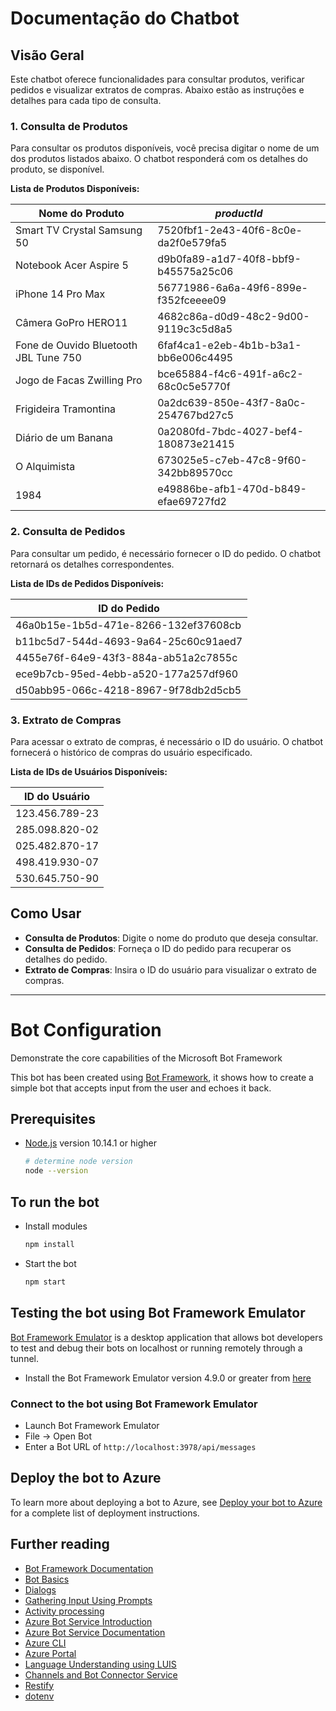 # Documentação do Chatbot

## Visão Geral
Este chatbot oferece funcionalidades para consultar produtos, verificar pedidos e visualizar extratos de compras. Abaixo estão as instruções e detalhes para cada tipo de consulta.

### 1. Consulta de Produtos
Para consultar os produtos disponíveis, você precisa digitar o nome de um dos produtos listados abaixo. O chatbot responderá com os detalhes do produto, se disponível.

**Lista de Produtos Disponíveis:**

| Nome do Produto | _productId_ |
|----------------- |----------------- |
| Smart TV Crystal Samsung 50 | 7520fbf1-2e43-40f6-8c0e-da2f0e579fa5 |
| Notebook Acer Aspire 5 | d9b0fa89-a1d7-40f8-bbf9-b45575a25c06 |
| iPhone 14 Pro Max | 56771986-6a6a-49f6-899e-f352fceeee09 |
| Câmera GoPro HERO11 | 4682c86a-d0d9-48c2-9d00-9119c3c5d8a5 |
| Fone de Ouvido Bluetooth JBL Tune 750 | 6faf4ca1-e2eb-4b1b-b3a1-bb6e006c4495 |
| Jogo de Facas Zwilling Pro | bce65884-f4c6-491f-a6c2-68c0c5e5770f |
| Frigideira Tramontina | 0a2dc639-850e-43f7-8a0c-254767bd27c5 |
| Diário de um Banana | 0a2080fd-7bdc-4027-bef4-180873e21415 |
| O Alquimista| 673025e5-c7eb-47c8-9f60-342bb89570cc |
| 1984 | e49886be-afb1-470d-b849-efae69727fd2 |

### 2. Consulta de Pedidos
Para consultar um pedido, é necessário fornecer o ID do pedido. O chatbot retornará os detalhes correspondentes.

**Lista de IDs de Pedidos Disponíveis:**

| ID do Pedido |
|--------------|
| 46a0b15e-1b5d-471e-8266-132ef37608cb |
| b11bc5d7-544d-4693-9a64-25c60c91aed7 |
| 4455e76f-64e9-43f3-884a-ab51a2c7855c |
| ece9b7cb-95ed-4ebb-a520-177a257df960 |
| d50abb95-066c-4218-8967-9f78db2d5cb5 |

### 3. Extrato de Compras
Para acessar o extrato de compras, é necessário o ID do usuário. O chatbot fornecerá o histórico de compras do usuário especificado.

**Lista de IDs de Usuários Disponíveis:**

| ID do Usuário |
|---------------|
| 123.456.789-23 |
| 285.098.820-02 |
| 025.482.870-17 |
| 498.419.930-07 |
| 530.645.750-90 |

## Como Usar
- **Consulta de Produtos**: Digite o nome do produto que deseja consultar.
- **Consulta de Pedidos**: Forneça o ID do pedido para recuperar os detalhes do pedido.
- **Extrato de Compras**: Insira o ID do usuário para visualizar o extrato de compras.


------

# Bot Configuration
Demonstrate the core capabilities of the Microsoft Bot Framework

This bot has been created using [Bot Framework](https://dev.botframework.com), it shows how to create a simple bot that accepts input from the user and echoes it back.

## Prerequisites

- [Node.js](https://nodejs.org) version 10.14.1 or higher

    ```bash
    # determine node version
    node --version
    ```

## To run the bot

- Install modules

    ```bash
    npm install
    ```

- Start the bot

    ```bash
    npm start
    ```

## Testing the bot using Bot Framework Emulator

[Bot Framework Emulator](https://github.com/microsoft/botframework-emulator) is a desktop application that allows bot developers to test and debug their bots on localhost or running remotely through a tunnel.

- Install the Bot Framework Emulator version 4.9.0 or greater from [here](https://github.com/Microsoft/BotFramework-Emulator/releases)

### Connect to the bot using Bot Framework Emulator

- Launch Bot Framework Emulator
- File -> Open Bot
- Enter a Bot URL of `http://localhost:3978/api/messages`

## Deploy the bot to Azure

To learn more about deploying a bot to Azure, see [Deploy your bot to Azure](https://aka.ms/azuredeployment) for a complete list of deployment instructions.


## Further reading

- [Bot Framework Documentation](https://docs.botframework.com)
- [Bot Basics](https://docs.microsoft.com/azure/bot-service/bot-builder-basics?view=azure-bot-service-4.0)
- [Dialogs](https://docs.microsoft.com/en-us/azure/bot-service/bot-builder-concept-dialog?view=azure-bot-service-4.0)
- [Gathering Input Using Prompts](https://docs.microsoft.com/en-us/azure/bot-service/bot-builder-prompts?view=azure-bot-service-4.0)
- [Activity processing](https://docs.microsoft.com/en-us/azure/bot-service/bot-builder-concept-activity-processing?view=azure-bot-service-4.0)
- [Azure Bot Service Introduction](https://docs.microsoft.com/azure/bot-service/bot-service-overview-introduction?view=azure-bot-service-4.0)
- [Azure Bot Service Documentation](https://docs.microsoft.com/azure/bot-service/?view=azure-bot-service-4.0)
- [Azure CLI](https://docs.microsoft.com/cli/azure/?view=azure-cli-latest)
- [Azure Portal](https://portal.azure.com)
- [Language Understanding using LUIS](https://docs.microsoft.com/en-us/azure/cognitive-services/luis/)
- [Channels and Bot Connector Service](https://docs.microsoft.com/en-us/azure/bot-service/bot-concepts?view=azure-bot-service-4.0)
- [Restify](https://www.npmjs.com/package/restify)
- [dotenv](https://www.npmjs.com/package/dotenv)
